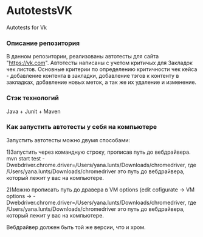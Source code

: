 # AutotestsVK
Autotests for Vk


### Описание репозитория
В данном репозитории, реализованы автотесты для сайта "https://vk.com". Автотесты написаны с учетом критичых для Закладок чек листов. Основные критерии по определению критичности чек кейса - добавление контента в закладки, добавление тэгов к контенту в закладках, добавление новых меток, а так же их удаление и изменение.

### Стэк технологий
Java + Junit + Maven

### Как запустить автотесты у себя на компьютере

Запустить автотесты можно двумя способами:

1)Запустить через командную строку, прописав путь до вебдрайвера.
mvn start test -Dwebdriver.chrome.driver=/Users/yana.lunts/Downloads/chromedriver, где /Users/yana.lunts/Downloads/chromedriver это путь до вебдрайвера, который лежит у вас на компьютере.

2)Можно прописать путь до дравера в VM options (edit cofigurate -> VM options -> -Dwebdriver.chrome.driver=/Users/yana.lunts/Downloads/chromedriver, где /Users/yana.lunts/Downloads/chromedriver это путь до вебдрайвера, который лежит у вас на компьютере.

Вебдрайвер должен быть той же версии, что и хром.